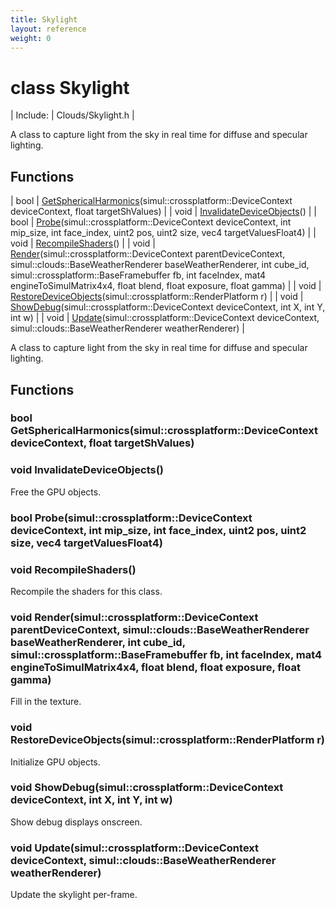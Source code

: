 ```yaml
---
title: Skylight
layout: reference
weight: 0
---
```

class Skylight
===

| Include: | Clouds/Skylight.h |

A class to capture light from the sky in real time for diffuse and specular lighting.
  


Functions
---

| bool | [GetSphericalHarmonics](#GetSphericalHarmonics)(simul::crossplatform::DeviceContext deviceContext, float targetShValues) |
| void | [InvalidateDeviceObjects](#InvalidateDeviceObjects)() |
| bool | [Probe](#Probe)(simul::crossplatform::DeviceContext deviceContext, int mip_size, int face_index, uint2 pos, uint2 size, vec4 targetValuesFloat4) |
| void | [RecompileShaders](#RecompileShaders)() |
| void | [Render](#Render)(simul::crossplatform::DeviceContext parentDeviceContext, simul::clouds::BaseWeatherRenderer baseWeatherRenderer, int cube_id, simul::crossplatform::BaseFramebuffer fb, int faceIndex, mat4 engineToSimulMatrix4x4, float blend, float exposure, float gamma) |
| void | [RestoreDeviceObjects](#RestoreDeviceObjects)(simul::crossplatform::RenderPlatform r) |
| void | [ShowDebug](#ShowDebug)(simul::crossplatform::DeviceContext deviceContext, int X, int Y, int w) |
| void | [Update](#Update)(simul::crossplatform::DeviceContext deviceContext, simul::clouds::BaseWeatherRenderer weatherRenderer) |

A class to capture light from the sky in real time for diffuse and specular lighting.
  


Functions
---

### <a name="GetSphericalHarmonics"/>bool GetSphericalHarmonics(simul::crossplatform::DeviceContext deviceContext, float targetShValues)

### <a name="InvalidateDeviceObjects"/>void InvalidateDeviceObjects()
Free the GPU objects.

### <a name="Probe"/>bool Probe(simul::crossplatform::DeviceContext deviceContext, int mip_size, int face_index, uint2 pos, uint2 size, vec4 targetValuesFloat4)

### <a name="RecompileShaders"/>void RecompileShaders()
Recompile the shaders for this class.

### <a name="Render"/>void Render(simul::crossplatform::DeviceContext parentDeviceContext, simul::clouds::BaseWeatherRenderer baseWeatherRenderer, int cube_id, simul::crossplatform::BaseFramebuffer fb, int faceIndex, mat4 engineToSimulMatrix4x4, float blend, float exposure, float gamma)
Fill in the texture.

### <a name="RestoreDeviceObjects"/>void RestoreDeviceObjects(simul::crossplatform::RenderPlatform r)
Initialize GPU objects.

### <a name="ShowDebug"/>void ShowDebug(simul::crossplatform::DeviceContext deviceContext, int X, int Y, int w)
Show debug displays onscreen.

### <a name="Update"/>void Update(simul::crossplatform::DeviceContext deviceContext, simul::clouds::BaseWeatherRenderer weatherRenderer)
Update the skylight per-frame.
